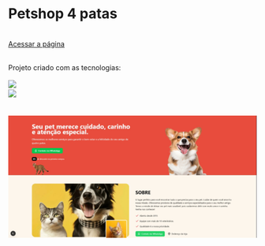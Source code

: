 <h1>Petshop 4 patas</h1>
<br>
<a href="https://petshop4patas.vercel.app/">Acessar a página</a>

<br>
<br>
<p>Projeto criado com as tecnologias:
<br>
<br>
    <img src="https://img.shields.io/badge/React-20232A?style=for-the-badge&logo=react&logoColor=61DAFB">
    <br>
    <img src="https://img.shields.io/badge/TypeScript-007ACC?style=for-the-badge&logo=typescript&logoColor=white">
    <br>

<br>
<br>

<img src="https://github.com/JhonatanSamuel/petshop/blob/master/public/projeto.jpeg?raw=true">
<br>
